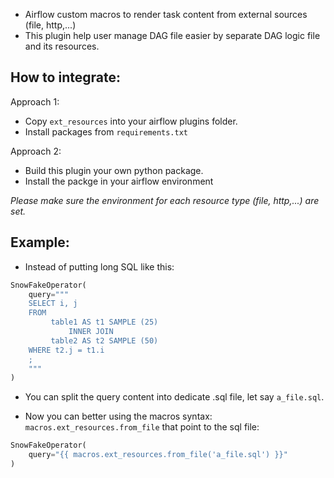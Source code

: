 - Airflow custom macros to render task content from external sources (file, http,...)
- This plugin help user manage DAG file easier by separate DAG logic file and its resources.

## How to integrate:
Approach 1:
- Copy `ext_resources` into your airflow plugins folder.
- Install packages from `requirements.txt`

Approach 2:
- Build this plugin your own python package.
- Install the packge in your airflow environment


*Please make sure the environment for each resource type (file, http,...) are set.*

## Example:
- Instead of putting long SQL like this:
```python
SnowFakeOperator(
    query="""
    SELECT i, j
    FROM
         table1 AS t1 SAMPLE (25) 
             INNER JOIN
         table2 AS t2 SAMPLE (50)
    WHERE t2.j = t1.i
    ;
    """
)
```

- You can split the query content into dedicate .sql file, let say `a_file.sql`.

- Now you can better using the macros syntax: `macros.ext_resources.from_file` that point to the sql file:
```python
SnowFakeOperator(
    query="{{ macros.ext_resources.from_file('a_file.sql') }}"
)
```
